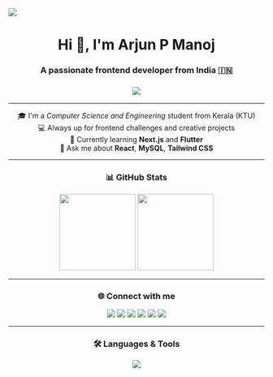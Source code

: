 [![](https://visitcount.itsvg.in/api?id=ArjunPManoj&label=Profile%20Views&pretty=false)](https://visitcount.itsvg.in)

<h1 align="center">Hi 👋, I'm Arjun P Manoj</h1>
<h3 align="center">A passionate frontend developer from India 🇮🇳</h3>

<h3 align="center">
   <img src="https://readme-typing-svg.herokuapp.com/?font=Chakra+Petch&size=30&pause=1000&color=0FF714&multiline=false&random=false&width=435&lines=Frontend+Dev+who+loves+learning+new+tech!"/>
</h3>

---

<div align="center">

🎓 I'm a *Computer Science and Engineering* student from Kerala (KTU)  
💻 Always up for frontend challenges and creative projects  
🚀 Currently learning **Next.js** and **Flutter**  
🧠 Ask me about **React**, **MySQL**, **Tailwind CSS**

</div>

---

<h3 align="center">📊 GitHub Stats</h3>
<div align="center">
  <img src="https://github-readme-stats.vercel.app/api?username=arjunpmanoj1&show_icons=true&theme=dark" height="150"/>
  <img src="https://github-readme-streak-stats.herokuapp.com?user=arjunpmanoj1&theme=dark" height="150"/>
</div>

---

<h3 align="center">🌐 Connect with me</h3>
<p align="center">
  <a href="mailto:arjunpmanoj12@gmail.com"><img src="https://img.shields.io/badge/Gmail-333333?style=for-the-badge&logo=gmail&logoColor=red" /></a>
  <a href="https://www.linkedin.com/in/arjunpmanoj/" target="_blank"><img src="https://img.shields.io/badge/LinkedIn-0077B5?style=for-the-badge&logo=linkedin&logoColor=white" /></a>
  <a href="https://instagram.com/itsarju._" target="_blank"><img src="https://img.shields.io/badge/Instagram-E4405F?style=for-the-badge&logo=instagram&logoColor=white" /></a>
  <a href="https://www.hackerrank.com/cce22cs019" target="_blank"><img src="https://img.shields.io/badge/HackerRank-2EC866?style=for-the-badge&logo=hackerrank&logoColor=white" /></a>
  <a href="https://leetcode.com/arjunpmanoj1" target="_blank"><img src="https://img.shields.io/badge/LeetCode-FFA116?style=for-the-badge&logo=leetcode&logoColor=black" /></a>
  <a href="https://dev.to/arjun_pmanoj_" target="_blank"><img src="https://img.shields.io/badge/DEV.TO-0A0A0A?style=for-the-badge&logo=devdotto&logoColor=white" /></a>
</p>

---

<h3 align="center">🛠️ Languages & Tools</h3>
<div align="center">
  <img src="https://skillicons.dev/icons?i=html,css,js,react,django,flutter,dart,python,c,mysql,git,github" />
</div>
